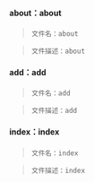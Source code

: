#### about：about
>`
文件名：about
`

>`
文件描述：about
`
#### add：add
>`
文件名：add
`

>`
文件描述：add
`
#### index：index
>`
文件名：index
`

>`
文件描述：index
`
